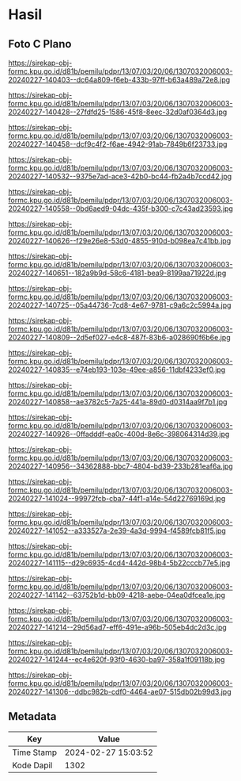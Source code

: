 # Hasil

## Foto C Plano

https://sirekap-obj-formc.kpu.go.id/d81b/pemilu/pdpr/13/07/03/20/06/1307032006003-20240227-140403--dc64a809-f6eb-433b-97ff-b63a489a72e8.jpg

https://sirekap-obj-formc.kpu.go.id/d81b/pemilu/pdpr/13/07/03/20/06/1307032006003-20240227-140428--27fdfd25-1586-45f8-8eec-32d0af0364d3.jpg

https://sirekap-obj-formc.kpu.go.id/d81b/pemilu/pdpr/13/07/03/20/06/1307032006003-20240227-140458--dcf9c4f2-f6ae-4942-91ab-7849b6f23733.jpg

https://sirekap-obj-formc.kpu.go.id/d81b/pemilu/pdpr/13/07/03/20/06/1307032006003-20240227-140532--9375e7ad-ace3-42b0-bc44-fb2a4b7ccd42.jpg

https://sirekap-obj-formc.kpu.go.id/d81b/pemilu/pdpr/13/07/03/20/06/1307032006003-20240227-140558--0bd6aed9-04dc-435f-b300-c7c43ad23593.jpg

https://sirekap-obj-formc.kpu.go.id/d81b/pemilu/pdpr/13/07/03/20/06/1307032006003-20240227-140626--f29e26e8-53d0-4855-910d-b098ea7c41bb.jpg

https://sirekap-obj-formc.kpu.go.id/d81b/pemilu/pdpr/13/07/03/20/06/1307032006003-20240227-140651--182a9b9d-58c6-4181-bea9-8199aa71922d.jpg

https://sirekap-obj-formc.kpu.go.id/d81b/pemilu/pdpr/13/07/03/20/06/1307032006003-20240227-140725--05a44736-7cd8-4e67-9781-c9a6c2c5994a.jpg

https://sirekap-obj-formc.kpu.go.id/d81b/pemilu/pdpr/13/07/03/20/06/1307032006003-20240227-140809--2d5ef027-e4c8-487f-83b6-a028690f6b6e.jpg

https://sirekap-obj-formc.kpu.go.id/d81b/pemilu/pdpr/13/07/03/20/06/1307032006003-20240227-140835--e74eb193-103e-49ee-a856-11dbf4233ef0.jpg

https://sirekap-obj-formc.kpu.go.id/d81b/pemilu/pdpr/13/07/03/20/06/1307032006003-20240227-140858--ae3782c5-7a25-441a-89d0-d0314aa9f7b1.jpg

https://sirekap-obj-formc.kpu.go.id/d81b/pemilu/pdpr/13/07/03/20/06/1307032006003-20240227-140926--0ffadddf-ea0c-400d-8e6c-398064314d39.jpg

https://sirekap-obj-formc.kpu.go.id/d81b/pemilu/pdpr/13/07/03/20/06/1307032006003-20240227-140956--34362888-bbc7-4804-bd39-233b281eaf6a.jpg

https://sirekap-obj-formc.kpu.go.id/d81b/pemilu/pdpr/13/07/03/20/06/1307032006003-20240227-141024--99972fcb-cba7-44f1-a14e-54d22769169d.jpg

https://sirekap-obj-formc.kpu.go.id/d81b/pemilu/pdpr/13/07/03/20/06/1307032006003-20240227-141052--a333527a-2e39-4a3d-9994-f4589fcb81f5.jpg

https://sirekap-obj-formc.kpu.go.id/d81b/pemilu/pdpr/13/07/03/20/06/1307032006003-20240227-141115--d29c6935-4cd4-442d-98b4-5b22cccb77e5.jpg

https://sirekap-obj-formc.kpu.go.id/d81b/pemilu/pdpr/13/07/03/20/06/1307032006003-20240227-141142--63752b1d-bb09-4218-aebe-04ea0dfcea1e.jpg

https://sirekap-obj-formc.kpu.go.id/d81b/pemilu/pdpr/13/07/03/20/06/1307032006003-20240227-141214--29d56ad7-eff6-491e-a96b-505eb4dc2d3c.jpg

https://sirekap-obj-formc.kpu.go.id/d81b/pemilu/pdpr/13/07/03/20/06/1307032006003-20240227-141244--ec4e620f-93f0-4630-ba97-358a1f09118b.jpg

https://sirekap-obj-formc.kpu.go.id/d81b/pemilu/pdpr/13/07/03/20/06/1307032006003-20240227-141306--ddbc982b-cdf0-4464-ae07-515db02b99d3.jpg


## Metadata

| Key        | Value               |
| ---------- | ------------------- |
| Time Stamp | 2024-02-27 15:03:52 |
| Kode Dapil | 1302                |



